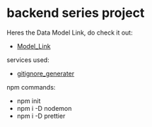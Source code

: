 # backend series project

Heres the Data Model Link, do check it out:
- [Model_Link](https://app.eraser.io/workspace/ovt3zEJbt1j4ZUbNRQUh?origin=share)

services used:
- [gitignore_generater](https://mrkandreev.name/snippets/gitignore-generator/#Node)

npm commands:
- npm init
- npm i -D nodemon
- npm i -D prettier